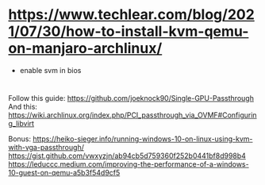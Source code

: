 # https://www.techlear.com/blog/2021/07/30/how-to-install-kvm-qemu-on-manjaro-archlinux/
* enable svm in bios

#
Follow this guide: https://github.com/joeknock90/Single-GPU-Passthrough
And this: https://wiki.archlinux.org/index.php/PCI_passthrough_via_OVMF#Configuring_libvirt


Bonus:
https://heiko-sieger.info/running-windows-10-on-linux-using-kvm-with-vga-passthrough/
https://gist.github.com/vwxyzjn/ab94cb5d759360f252b0441bf8d998b4
https://leduccc.medium.com/improving-the-performance-of-a-windows-10-guest-on-qemu-a5b3f54d9cf5
